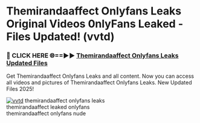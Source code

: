# Themirandaaffect Onlyfans Leaks Original Videos 0nlyFans Leaked - Files Updated! (vvtd)

<h3>🔴 CLICK HERE 🌐==►► <a href="https://tinyurl.com/2jnfzry5" rel="nofollow">Themirandaaffect Onlyfans Leaks Updated Files</a></h3>

Get Themirandaaffect Onlyfans Leaks and all content. Now you can access all videos and pictures of Themirandaaffect Onlyfans Leaks. New Updated Files 2025!

[![vvtd](https://i.imgur.com/GyGTBgg.gif)](https://tinyurl.com/2jnfzry5)
themirandaaffect onlyfans leaks<br>
themirandaaffect leaked onlyfans<br>
themirandaaffect onlyfans nude